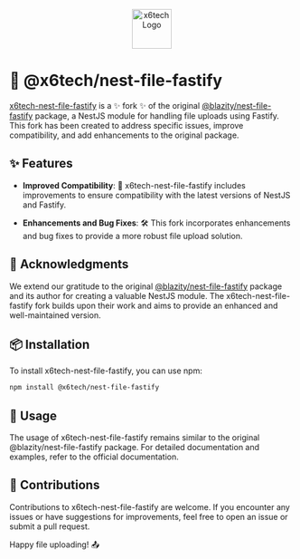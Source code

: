<p align="center">
  <img src="https://x6tech.com.br/wp-content/uploads/2023/09/logo-white-vectorized.png" alt="x6tech Logo" width="70"/>
</p>


# 🚀 @x6tech/nest-file-fastify

[x6tech-nest-file-fastify](https://github.com/x6tech/nest-file-fastify) is a ✨ fork ✨ of the original [@blazity/nest-file-fastify](https://github.com/blazity/nest-file-fastify) package, a NestJS module for handling file uploads using Fastify. This fork has been created to address specific issues, improve compatibility, and add enhancements to the original package.

## ✨ Features

- **Improved Compatibility**: 🔄 x6tech-nest-file-fastify includes improvements to ensure compatibility with the latest versions of NestJS and Fastify.

- **Enhancements and Bug Fixes**: 🛠️ This fork incorporates enhancements and bug fixes to provide a more robust file upload solution.

## 🙌 Acknowledgments

We extend our gratitude to the original [@blazity/nest-file-fastify](https://github.com/blazity/nest-file-fastify) package and its author for creating a valuable NestJS module. The x6tech-nest-file-fastify fork builds upon their work and aims to provide an enhanced and well-maintained version.

## 📦 Installation

To install x6tech-nest-file-fastify, you can use npm:

```bash
npm install @x6tech/nest-file-fastify
```

## 🚀 Usage
The usage of x6tech-nest-file-fastify remains similar to the original @blazity/nest-file-fastify package. For detailed documentation and examples, refer to the official documentation.

## 🤝 Contributions
Contributions to x6tech-nest-file-fastify are welcome. If you encounter any issues or have suggestions for improvements, feel free to open an issue or submit a pull request.

Happy file uploading! 📤